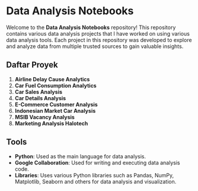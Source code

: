 # Data Analysis Notebooks

Welcome to the **Data Analysis Notebooks** repository! This repository contains various data analysis projects that I have worked on using various data analysis tools. Each project in this repository was developed to explore and analyze data from multiple trusted sources to gain valuable insights.

## Daftar Proyek

1. **Airline Delay Cause Analytics**
2. **Car Fuel Consumption Analytics** 
3. **Car Sales Analysis** 
4. **Car Details Analysis**   
5. **E-Commerce Customer Analysis**  
6. **Indonesian Market Car Analysis**  
7. **MSIB Vacancy Analysis**  
8. **Marketing Analysis Halotech**
   
## Tools

- **Python**: Used as the main language for data analysis.
- **Google Collaboration**: Used for writing and executing data analysis code.
- **Libraries**: Uses various Python libraries such as Pandas, NumPy, Matplotlib, Seaborn and others for data analysis and visualization.

